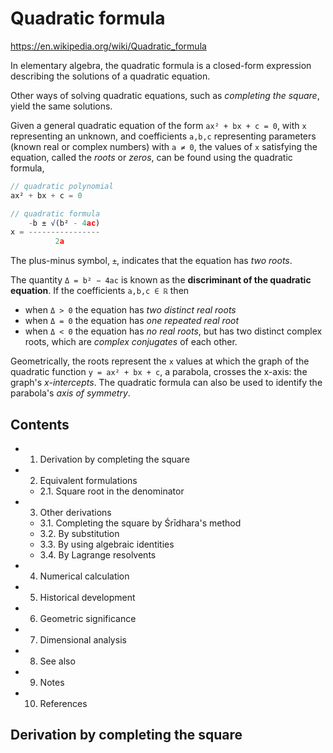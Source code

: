 # Quadratic formula

https://en.wikipedia.org/wiki/Quadratic_formula

In elementary algebra, the quadratic formula is a closed-form expression describing the solutions of a quadratic equation.

Other ways of solving quadratic equations, such as *completing the square*, yield the same solutions.

Given a general quadratic equation of the form ⁠`ax² + bx + c = 0`, with ⁠`x`⁠ representing an unknown, and coefficients ⁠`a⁠,b,c` representing parameters (known real or complex numbers) with ⁠`a ≠ 0`, the values of ⁠`x` satisfying the equation, called the *roots* or *zeros*, can be found using the quadratic formula,

```js
// quadratic polynomial
ax² + bx + c = 0

// quadratic formula
    -b ± √(b² - 4ac)
x = ----------------
          2a
```

The plus-minus symbol, `±`, indicates that the equation has *two roots*.

The quantity `⁠Δ = b² − 4ac`⁠ is known as the **discriminant of the quadratic equation**. If the coefficients ⁠⁠`a⁠,b,c ∈ ℝ` then
- when ⁠`Δ > 0` the equation has *two distinct real roots*
- when ⁠`Δ = 0` the equation has *one repeated real root*
- when ⁠`Δ < 0` the equation has *no real roots*, but has two distinct complex roots, which are *complex conjugates* of each other.

Geometrically, the roots represent the ⁠`x` values at which the graph of the quadratic function ⁠`y = ax² + bx + c`, a parabola, crosses the ⁠x⁠-axis: the graph's *⁠x⁠-intercepts*. The quadratic formula can also be used to identify the parabola's *axis of symmetry*.

## Contents

- 1. Derivation by completing the square
- 2. Equivalent formulations
  - 2.1. Square root in the denominator
- 3. Other derivations
  - 3.1. Completing the square by Śrīdhara's method
  - 3.2. By substitution
  - 3.3. By using algebraic identities
  - 3.4. By Lagrange resolvents
- 4. Numerical calculation
- 5. Historical development
- 6. Geometric significance
- 7. Dimensional analysis
- 8. See also
- 9. Notes
- 10. References

## Derivation by completing the square
